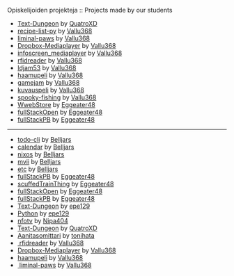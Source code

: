 Opiskelijoiden projekteja :: Projects made by our students

* [Text-Dungeon](https://github.com/QuatroXD/Text-Dungeon) by [QuatroXD](https://github.com/QuatroXD)
* [recipe-list-py](https://github.com/Vallu368/recipe-list-py) by [Vallu368](https://github.com/Vallu368)
* [liminal-paws](https://github.com/Vallu368/liminal-paws) by [Vallu368](https://github.com/Vallu368)
* [Dropbox-Mediaplayer](https://github.com/Vallu368/Dropbox-Mediaplayer) by [Vallu368](https://github.com/Vallu368)
* [infoscreen_mediaplayer](https://github.com/Vallu368/infoscreen_mediaplayer) by [Vallu368](https://github.com/Vallu368)
* [rfidreader](https://github.com/Vallu368/rfidreader) by [Vallu368](https://github.com/Vallu368)
* [ldjam53](https://github.com/Vallu368/ldjam53) by [Vallu368](https://github.com/Vallu368)
* [haamupeli](https://github.com/Vallu368/haamupeli) by [Vallu368](https://github.com/Vallu368)
* [gamejam](https://github.com/Vallu368/gamejam) by [Vallu368](https://github.com/Vallu368)
* [kuvauspeli](https://github.com/Vallu368/kuvauspeli) by [Vallu368](https://github.com/Vallu368)
* [spooky-fishing](https://github.com/Vallu368/spooky-fishing) by [Vallu368](https://github.com/Vallu368)
* [WwebStore](https://github.com/Eggeater48/webStore) by [Eggeater48](https://github.com/Eggeater48/gitCV)
* [fullStackOpen](https://github.com/Eggeater48/fullStackOpen) by [Eggeater48](https://github.com/Eggeater48/gitCV)
* [fullStackPB](https://github.com/Eggeater48/fullStackPB) by [Eggeater48](https://github.com/Eggeater48/gitCV)


------

* [todo-cli](https://github.com//Belljars/todo-cli)	by [Belljars](https://github.com/Belljars/)
* [calendar](https://github.com//Belljars/calendar)	by [Belljars](https://github.com/Belljars/)
* [nixos](https://github.com//Belljars/nixos)	by [Belljars](https://github.com/Belljars/)
* [mvii](https://github.com//Belljars/mvii)	by [Belljars](https://github.com/Belljars/)
* [etc](https://github.com//Belljars/etc)	by [Belljars](https://github.com/Belljars/)
* [fullStackPB](https://github.com//Eggeater48/fullStackPB)	by [Eggeater48](https://github.com/Eggeater48/)
* [scuffedTrainThing](https://github.com//Eggeater48/scuffedTrainThing)	by [Eggeater48](https://github.com/Eggeater48/)
* [fullStackOpen](https://github.com//Eggeater48/fullStackOpen)	by [Eggeater48](https://github.com/Eggeater48/)
* [fullStackPB](https://github.com//Eggeater48/fullStackPB)	by [Eggeater48](https://github.com/Eggeater48/)
* [Text-Dungeon](https://github.com//epe129/Text-Dungeon)	by [epe129](https://github.com/epe129/)
* [Python](https://github.com//epe129/Python)	by [epe129](https://github.com/epe129/)
* [nfotv](https://github.com//Nipa404/nfotv)	by [Nipa404](https://github.com/Nipa404/)
* [Text-Dungeon](https://github.com//QuatroXD/Text-Dungeon)	by [QuatroXD](https://github.com/QuatroXD/)
* [Aanitasomittari](https://github.com//tonihata/Aanitasomittari)	by [tonihata](https://github.com/tonihata/)
* [ rfidreader](https://github.com//Vallu368/ rfidreader)	by [Vallu368](https://github.com/Vallu368/)
* [Dropbox-Mediaplayer](https://github.com//Vallu368/Dropbox-Mediaplayer)	by [Vallu368](https://github.com/Vallu368/)
* [haamupeli](https://github.com//Vallu368/haamupeli)	by [Vallu368](https://github.com/Vallu368/)
* [ liminal-paws](https://github.com//Vallu368/ liminal-paws)	by [Vallu368](https://github.com/Vallu368/)

